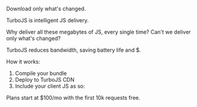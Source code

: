 Download only what's changed.

TurboJS is intelligent JS delivery.




Why deliver all these megabytes of JS, every single time? Can't we deliver only what's changed? 


TurboJS reduces bandwidth, saving battery life and $.

How it works:
1. Compile your bundle
2. Deploy to TurboJS CDN
3. Include your client JS as so:

<script src=""></script>

Plans start at $100/mo with the first 10k requests free.

